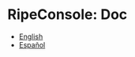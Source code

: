 # RipeConsole: Doc

- [English](https://github.com/RaFranVJ/RipeConsole/blob/main/Document/English.md)
- [Español](https://github.com/RaFranVJ/RipeConsole/blob/main/Document/Spanish.md)
